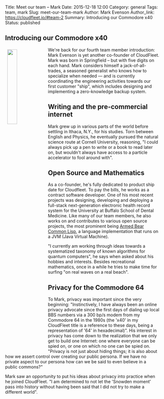 Title:  Meet our team – Mark
Date: 2015-12-18 12:00
Category: general
Tags: team, mark
Slug: meet-our-team-mark
Author: Mark Evenson
Author_link: https://cloudfleet.io/#team-2
Summary: Introducing our Commodore x40
Status: published

## Introducing our Commodore x40

<img class="intro-image" src="{filename}/img/Mark.png" style="float: left; width: 25%; margin: 0.5em">

We're back for our fourth team member introduction: Mark Evenson is
yet another co-founder of CloudFleet.  Mark was born in Springfield –
but with five digits on each hand. Mark considers himself a
jack-of-all-trades, a seasoned generalist who knows how to specialize
when needed — and is currently coordinating the engineering activities
towards our first customer "ship", which includes designing and
implementing a zero-knowledge backup system.

## Writing and the pre-commercial internet
Mark grew up in various parts of the world before settling in Ithaca,
N.Y., for his studies. Torn between English and Physics, he eventually
pursued the natural science route at Cornell University, reasoning, "I
could always pick up a pen to write or a book to read later on, but
wouldn't always have access to a particle accelerator to fool around
with".

## Open Source and Mathematics  
As a co-founder, he's fully dedicated to product ship date for
Cloudfleet. To pay the bills, he works as a contract software
developer. One of his most recent projects was designing, developing
and deploying a full-stack next-generation electronic health record
system for the University at Buffalo School of Dental Medicine. Like
many of our team members, he also works on and contributes to various
open source projects, the most prominent being
[Armed Bear Common Lisp](http://abcl.org), a language implementation
that runs on a JVM (Java Virtual Machine).

"I currently am working through ideas towards a systematized taxonomy
of known algorithms for quantum computers", he says when asked about
his hobbies and interests. Besides recreational mathematics, once in a
while he tries to make time for surfing "on real waves on a real
beach".

## Privacy for the Commodore 64  
To Mark, privacy was important since the very beginning:
"Instinctively, I have always been an online privacy advocate since
the first days of dialing up local BBS numbers via a 300 bp/s modem
from my Commodore 64 in the 1980s (the 'x40' in my CloudFleet title is
a reference to these days, being a representation of '64' in
hexadecimal)". His interest in privacy has come down to the
realization that we only get to build one Internet: one where everyone
can be spied on, or one on which no one can be spied on. "Privacy is
not just about hiding things; it is also about how we assert control
over creating our public persona.  If we have no private aspect to our
persona how can we be said to even believe in a public commons?"

Mark saw an opportunity to put his ideas about privacy into practice
when he joined CloudFleet. "I am determined to not let the 'Snowden
moment' pass into history without having been said that I did not try
to make a different world".


